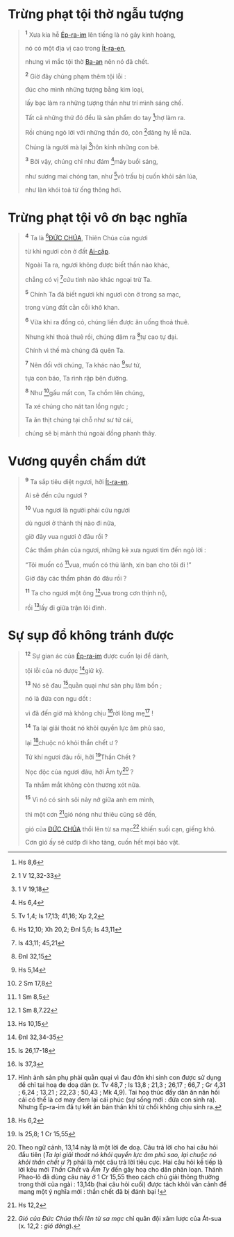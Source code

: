 # Trừng phạt tội thờ ngẫu tượng

> <sup><b>1</b></sup> Xưa kia hễ [Ép-ra-im]() lên tiếng là nó gây kinh hoàng,
>
> nó có một địa vị cao trong [Ít-ra-en](),
>
> nhưng vì mắc tội thờ [Ba-an]() nên nó đã chết.
>
> <sup><b>2</b></sup> Giờ đây chúng phạm thêm tội lỗi :
>
> đúc cho mình những tượng bằng kim loại,
>
> lấy bạc làm ra những tượng thần như trí mình sáng chế.
>
> Tất cả những thứ đó đều là sản phẩm do tay [^1@-8bd2b88f-ff0b-4939-bce8-559c0eb3c4b2]thợ làm ra.
>
> Rồi chúng ngỏ lời với những thần đó, còn [^2@-8bd2b88f-ff0b-4939-bce8-559c0eb3c4b2]dâng hy lễ nữa.
>
> Chúng là người mà lại [^3@-8bd2b88f-ff0b-4939-bce8-559c0eb3c4b2]hôn kính những con bê.
>
> <sup><b>3</b></sup> Bởi vậy, chúng chỉ như đám [^4@-8bd2b88f-ff0b-4939-bce8-559c0eb3c4b2]mây buổi sáng,
>
> như sương mai chóng tan, như [^5@-8bd2b88f-ff0b-4939-bce8-559c0eb3c4b2]vỏ trấu bị cuốn khỏi sân lúa,
>
> như làn khói toả từ ống thông hơi.

# Trừng phạt tội vô ơn bạc nghĩa

> <sup><b>4</b></sup> Ta là [^6@-8bd2b88f-ff0b-4939-bce8-559c0eb3c4b2][ĐỨC CHÚA](), Thiên Chúa của ngươi
>
> từ khi ngươi còn ở đất [Ai-cập]().
>
> Ngoài Ta ra, ngươi không được biết thần nào khác,
>
> chẳng có vị [^7@-8bd2b88f-ff0b-4939-bce8-559c0eb3c4b2]cứu tinh nào khác ngoại trừ Ta.
>
> <sup><b>5</b></sup> Chính Ta đã biết ngươi khi ngươi còn ở trong sa mạc,
>
> trong vùng đất cằn cỗi khô khan.
>
> <sup><b>6</b></sup> Vừa khi ra đồng cỏ, chúng liền được ăn uống thoả thuê.
>
> Nhưng khi thoả thuê rồi, chúng đâm ra [^8@-8bd2b88f-ff0b-4939-bce8-559c0eb3c4b2]tự cao tự đại.
>
> Chính vì thế mà chúng đã quên Ta.
>
> <sup><b>7</b></sup> Nên đối với chúng, Ta khác nào [^9@-8bd2b88f-ff0b-4939-bce8-559c0eb3c4b2]sư tử,
>
> tựa con báo, Ta rình rập bên đường.
>
> <sup><b>8</b></sup> Như [^10@-8bd2b88f-ff0b-4939-bce8-559c0eb3c4b2]gấu mất con, Ta chồm lên chúng,
>
> Ta xé chúng cho nát tan lồng ngực ;
>
> Ta ăn thịt chúng tại chỗ như sư tử cái,
>
> chúng sẽ bị mãnh thú ngoài đồng phanh thây.

# Vương quyền chấm dứt

> <sup><b>9</b></sup> Ta sắp tiêu diệt ngươi, hỡi [Ít-ra-en]().
>
> Ai sẽ đến cứu ngươi ?
>
> <sup><b>10</b></sup> Vua ngươi là người phải cứu ngươi
>
> dù ngươi ở thành thị nào đi nữa,
>
> giờ đây vua ngươi ở đâu rồi ?
>
> Các thẩm phán của ngươi, những kẻ xưa ngươi tìm đến ngỏ lời :
>
> “Tôi muốn có [^11@-8bd2b88f-ff0b-4939-bce8-559c0eb3c4b2]vua, muốn có thủ lãnh, xin ban cho tôi đi !”
>
> Giờ đây các thẩm phán đó đâu rồi ?
>
> <sup><b>11</b></sup> Ta cho ngươi một ông [^12@-8bd2b88f-ff0b-4939-bce8-559c0eb3c4b2]vua trong cơn thịnh nộ,
>
> rồi [^13@-8bd2b88f-ff0b-4939-bce8-559c0eb3c4b2]lấy đi giữa trận lôi đình.

# Sự sụp đổ không tránh được

> <sup><b>12</b></sup> Sự gian ác của [Ép-ra-im]() được cuốn lại để dành,
>
> tội lỗi của nó được [^14@-8bd2b88f-ff0b-4939-bce8-559c0eb3c4b2]giữ kỹ.
>
> <sup><b>13</b></sup> Nó sẽ đau [^15@-8bd2b88f-ff0b-4939-bce8-559c0eb3c4b2]quằn quại như sản phụ lâm bồn ;
>
> nó là đứa con ngu dốt :
>
> vì đã đến giờ mà không chịu [^16@-8bd2b88f-ff0b-4939-bce8-559c0eb3c4b2]rời lòng mẹ[^1-8bd2b88f-ff0b-4939-bce8-559c0eb3c4b2] !
>
> <sup><b>14</b></sup> Ta lại giải thoát nó khỏi quyền lực âm phủ sao,
>
> lại [^17@-8bd2b88f-ff0b-4939-bce8-559c0eb3c4b2]chuộc nó khỏi thần chết ư ?
>
> Tử khí ngươi đâu rồi, hỡi [^18@-8bd2b88f-ff0b-4939-bce8-559c0eb3c4b2]Thần Chết ?
>
> Nọc độc của ngươi đâu, hỡi Âm ty[^2-8bd2b88f-ff0b-4939-bce8-559c0eb3c4b2] ?
>
> Ta nhắm mắt không còn thương xót nữa.
>
> <sup><b>15</b></sup> Vì nó có sinh sôi nảy nở giữa anh em mình,
>
> thì một cơn [^19@-8bd2b88f-ff0b-4939-bce8-559c0eb3c4b2]gió nóng như thiêu cũng sẽ đến,
>
> gió của [ĐỨC CHÚA]() thổi lên từ sa mạc[^3-8bd2b88f-ff0b-4939-bce8-559c0eb3c4b2] khiến suối cạn, giếng khô.
>
> Cơn gió ấy sẽ cướp đi kho tàng, cuốn hết mọi bảo vật.

[^1-8bd2b88f-ff0b-4939-bce8-559c0eb3c4b2]: Hình ảnh sản phụ phải quằn quại vì đau đớn khi sinh con được sử dụng để chỉ tai hoạ đe doạ dân (x. Tv 48,7 ; Is 13,8 ; 21,3 ; 26,17 ; 66,7 ; Gr 4,31 ; 6,24 ; 13,21 ; 22,23 ; 50,43 ; Mk 4,9). Tai hoạ thúc đẩy dân ăn năn hối cải có thể là cơ may đem lại cái phúc (sự sống mới : đứa con sinh ra). Nhưng Ép-ra-im đã tự kết án bản thân khi từ chối không chịu sinh ra.
[^2-8bd2b88f-ff0b-4939-bce8-559c0eb3c4b2]: Theo ngữ cảnh, 13,14 này là một lời đe doạ. Câu trả lời cho hai câu hỏi đầu tiên (*Ta lại giải thoát nó khỏi quyền lực âm phủ sao, lại chuộc nó khỏi thần chết ư ?*) phải là một câu trả lời tiêu cực. Hai câu hỏi kế tiếp là lời kêu mời *Thần Chết* và *Âm Ty* đến gây hoạ cho dân phản loạn. Thánh Phao-lô đã dùng câu này ở 1 Cr 15,55 theo cách chú giải thông thường trong thời của ngài : 13,14b (hai câu hỏi cuối) được tách khỏi văn cảnh để mang một ý nghĩa mới : thần chết đã bị đánh bại !
[^3-8bd2b88f-ff0b-4939-bce8-559c0eb3c4b2]: *Gió của Đức Chúa thổi lên từ sa mạc* chỉ quân đội xâm lược của Át-sua (x. 12,2 : *gió đông*).
[^1@-8bd2b88f-ff0b-4939-bce8-559c0eb3c4b2]: Hs 8,6
[^2@-8bd2b88f-ff0b-4939-bce8-559c0eb3c4b2]: 1 V 12,32-33
[^3@-8bd2b88f-ff0b-4939-bce8-559c0eb3c4b2]: 1 V 19,18
[^4@-8bd2b88f-ff0b-4939-bce8-559c0eb3c4b2]: Hs 6,4
[^5@-8bd2b88f-ff0b-4939-bce8-559c0eb3c4b2]: Tv 1,4; Is 17,13; 41,16; Xp 2,2
[^6@-8bd2b88f-ff0b-4939-bce8-559c0eb3c4b2]: Hs 12,10; Xh 20,2; Đnl 5,6; Is 43,11
[^7@-8bd2b88f-ff0b-4939-bce8-559c0eb3c4b2]: Is 43,11; 45,21
[^8@-8bd2b88f-ff0b-4939-bce8-559c0eb3c4b2]: Đnl 32,15
[^9@-8bd2b88f-ff0b-4939-bce8-559c0eb3c4b2]: Hs 5,14
[^10@-8bd2b88f-ff0b-4939-bce8-559c0eb3c4b2]: 2 Sm 17,8
[^11@-8bd2b88f-ff0b-4939-bce8-559c0eb3c4b2]: 1 Sm 8,5
[^12@-8bd2b88f-ff0b-4939-bce8-559c0eb3c4b2]: 1 Sm 8,7.22
[^13@-8bd2b88f-ff0b-4939-bce8-559c0eb3c4b2]: Hs 10,15
[^14@-8bd2b88f-ff0b-4939-bce8-559c0eb3c4b2]: Đnl 32,34-35
[^15@-8bd2b88f-ff0b-4939-bce8-559c0eb3c4b2]: Is 26,17-18
[^16@-8bd2b88f-ff0b-4939-bce8-559c0eb3c4b2]: Is 37,3
[^17@-8bd2b88f-ff0b-4939-bce8-559c0eb3c4b2]: Hs 6,2
[^18@-8bd2b88f-ff0b-4939-bce8-559c0eb3c4b2]: Is 25,8; 1 Cr 15,55
[^19@-8bd2b88f-ff0b-4939-bce8-559c0eb3c4b2]: Hs 12,2